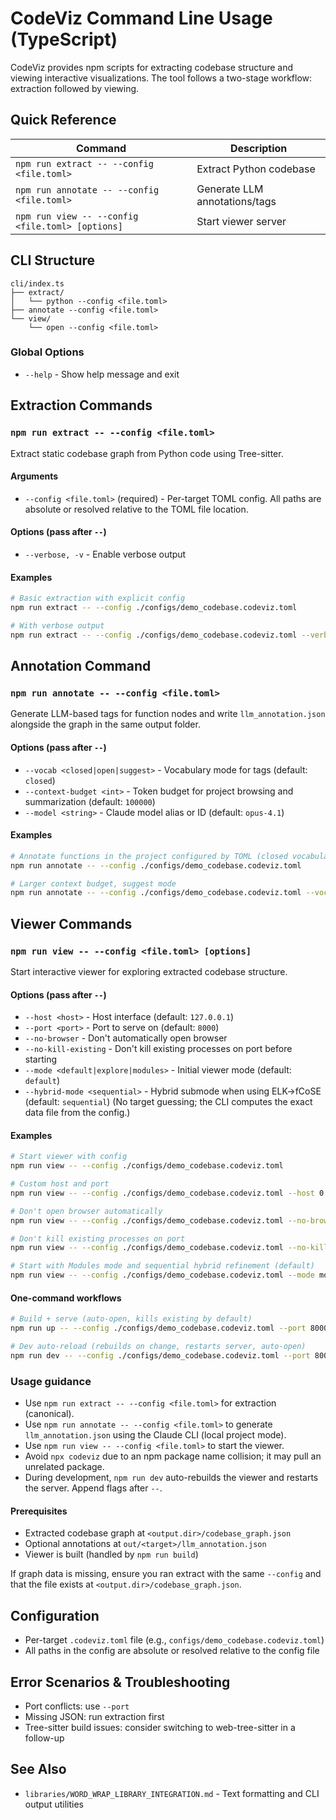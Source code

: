 # CodeViz Command Line Usage (TypeScript)

CodeViz provides npm scripts for extracting codebase structure and viewing interactive visualizations. The tool follows a two-stage workflow: extraction followed by viewing.

## Quick Reference

| Command | Description |
|---------|-------------|
| `npm run extract -- --config <file.toml>` | Extract Python codebase |
| `npm run annotate -- --config <file.toml>` | Generate LLM annotations/tags |
| `npm run view -- --config <file.toml> [options]` | Start viewer server |

## CLI Structure

```
cli/index.ts
├── extract/
│   └── python --config <file.toml>
├── annotate --config <file.toml>
└── view/
    └── open --config <file.toml>
```

### Global Options

- `--help` - Show help message and exit

## Extraction Commands

### `npm run extract -- --config <file.toml>`

Extract static codebase graph from Python code using Tree-sitter.

#### Arguments

- `--config <file.toml>` (required) - Per-target TOML config. All paths are absolute or resolved relative to the TOML file location.

#### Options (pass after `--`)

- `--verbose, -v` - Enable verbose output

#### Examples

```bash
# Basic extraction with explicit config
npm run extract -- --config ./configs/demo_codebase.codeviz.toml

# With verbose output
npm run extract -- --config ./configs/demo_codebase.codeviz.toml --verbose
```

## Annotation Command

### `npm run annotate -- --config <file.toml>`

Generate LLM-based tags for function nodes and write `llm_annotation.json` alongside the graph in the same output folder.

#### Options (pass after `--`)

- `--vocab <closed|open|suggest>` - Vocabulary mode for tags (default: `closed`)
- `--context-budget <int>` - Token budget for project browsing and summarization (default: `100000`)
- `--model <string>` - Claude model alias or ID (default: `opus-4.1`)

#### Examples

```bash
# Annotate functions in the project configured by TOML (closed vocabulary)
npm run annotate -- --config ./configs/demo_codebase.codeviz.toml

# Larger context budget, suggest mode
npm run annotate -- --config ./configs/demo_codebase.codeviz.toml --vocab suggest --context-budget 150000
```

## Viewer Commands

### `npm run view -- --config <file.toml> [options]`

Start interactive viewer for exploring extracted codebase structure.

#### Options (pass after `--`)

- `--host <host>` - Host interface (default: `127.0.0.1`)
- `--port <port>` - Port to serve on (default: `8000`)
- `--no-browser` - Don't automatically open browser
- `--no-kill-existing` - Don't kill existing processes on port before starting
- `--mode <default|explore|modules>` - Initial viewer mode (default: `default`)
- `--hybrid-mode <sequential>` - Hybrid submode when using ELK→fCoSE (default: `sequential`)
  (No target guessing; the CLI computes the exact data file from the config.)

#### Examples

```bash
# Start viewer with config
npm run view -- --config ./configs/demo_codebase.codeviz.toml

# Custom host and port
npm run view -- --config ./configs/demo_codebase.codeviz.toml --host 0.0.0.0 --port 3000

# Don't open browser automatically
npm run view -- --config ./configs/demo_codebase.codeviz.toml --no-browser

# Don't kill existing processes on port
npm run view -- --config ./configs/demo_codebase.codeviz.toml --no-kill-existing

# Start with Modules mode and sequential hybrid refinement (default)
npm run view -- --config ./configs/demo_codebase.codeviz.toml --mode modules --hybrid-mode sequential
```

#### One-command workflows

```bash
# Build + serve (auto-open, kills existing by default)
npm run up -- --config ./configs/demo_codebase.codeviz.toml --port 8000 --mode modules

# Dev auto-reload (rebuilds on change, restarts server, auto-open)
npm run dev -- --config ./configs/demo_codebase.codeviz.toml --port 8000 --mode modules
```

### Usage guidance

- Use `npm run extract -- --config <file.toml>` for extraction (canonical).
- Use `npm run annotate -- --config <file.toml>` to generate `llm_annotation.json` using the Claude CLI (local project mode).
- Use `npm run view -- --config <file.toml>` to start the viewer.
- Avoid `npx codeviz` due to an npm package name collision; it may pull an unrelated package.
- During development, `npm run dev` auto-rebuilds the viewer and restarts the server. Append flags after `--`.

#### Prerequisites

- Extracted codebase graph at `<output.dir>/codebase_graph.json`
- Optional annotations at `out/<target>/llm_annotation.json`
- Viewer is built (handled by `npm run build`)

If graph data is missing, ensure you ran extract with the same `--config` and that the file exists at `<output.dir>/codebase_graph.json`.

## Configuration

- Per-target `.codeviz.toml` file (e.g., `configs/demo_codebase.codeviz.toml`)
- All paths in the config are absolute or resolved relative to the config file

## Error Scenarios & Troubleshooting

- Port conflicts: use `--port`
- Missing JSON: run extraction first
- Tree-sitter build issues: consider switching to web-tree-sitter in a follow-up

## See Also

- `libraries/WORD_WRAP_LIBRARY_INTEGRATION.md` - Text formatting and CLI output utilities